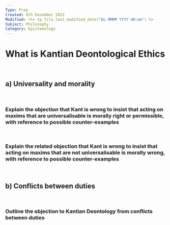 ```yaml
---
Type: Prep
Created: 6th December 2022
Modified: <%+ tp.file.last_modified_date("Do MMMM YYYY HH:mm") %>
Subject: Philosophy
Category: Epistemology
---
```


# What is Kantian Deontological Ethics

</br>

## a) Universality and morality

</br>

### Explain the objection that Kant is wrong to insist that acting on maxims that are universalisable is morally right or permissible, with reference to possible counter-examples

</br>

### Explain the related objection that Kant is wrong to insist that acting on maxims that are not universalisable is morally wrong, with reference to possible counter-examples

</br>

## b) Conflicts between duties
</br>

### Outline the objection to Kantian Deontology from conflicts between duties
